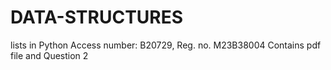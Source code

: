 # DATA-STRUCTURES
lists in Python
Access number: B20729, Reg. no. M23B38004
Contains pdf file and Question 2 
